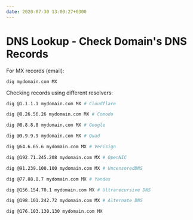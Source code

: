 ```yaml
---
date: 2020-07-30 13:00:27+0300
---
```


# DNS Lookup - Check Domain's DNS Records

For MX records (email):

```
dig mydomain.com MX
```

Checking records using different resolvers:

```sh
dig @1.1.1.1 mydomain.com MX # Cloudflare

dig @8.26.56.26 mydomain.com MX # Comodo

dig @8.8.8.8 mydomain.com MX # Google

dig @9.9.9.9 mydomain.com MX # Quad

dig @64.6.65.6 mydomain.com MX # Verisign

dig @192.71.245.208 mydomain.com MX # OpenNIC

dig @91.239.100.100 mydomain.com MX # UncensoredDNS

dig @77.88.8.7 mydomain.com MX # Yandex

dig @156.154.70.1 mydomain.com MX # Ultrarecursive DNS

dig @198.101.242.72 mydomain.com MX # Alternate DNS

dig @176.103.130.130 mydomain.com MX
```
